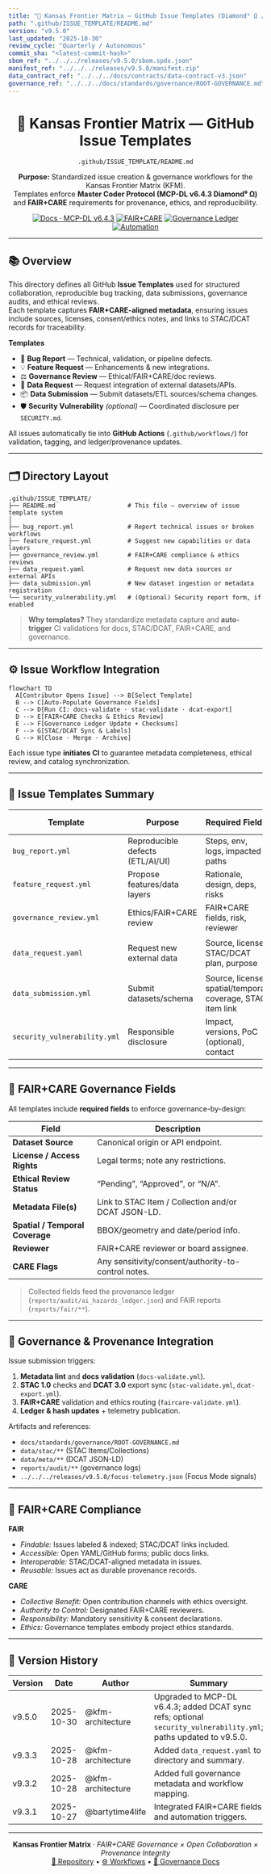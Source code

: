```yaml
---
title: "🧾 Kansas Frontier Matrix — GitHub Issue Templates (Diamond⁹ Ω / Crown∞Ω Ultimate Certified)"
path: ".github/ISSUE_TEMPLATE/README.md"
version: "v9.5.0"
last_updated: "2025-10-30"
review_cycle: "Quarterly / Autonomous"
commit_sha: "<latest-commit-hash>"
sbom_ref: "../../../releases/v9.5.0/sbom.spdx.json"
manifest_ref: "../../../releases/v9.5.0/manifest.zip"
data_contract_ref: "../../../docs/contracts/data-contract-v3.json"
governance_ref: "../../../docs/standards/governance/ROOT-GOVERNANCE.md"
---
```


<div align="center">

# 🧾 Kansas Frontier Matrix — **GitHub Issue Templates**  
`.github/ISSUE_TEMPLATE/README.md`

**Purpose:** Standardized issue creation & governance workflows for the Kansas Frontier Matrix (KFM).  
Templates enforce **Master Coder Protocol (MCP-DL v6.4.3 Diamond⁹ Ω)** and **FAIR+CARE** requirements for provenance, ethics, and reproducibility.

[![Docs · MCP-DL v6.4.3](https://img.shields.io/badge/Docs-MCP--DL%20v6.4.3-blue)](../../../docs/architecture/repo-focus.md)
[![FAIR+CARE](https://img.shields.io/badge/FAIR%2BCARE-Compliant-gold)](../../../docs/standards/faircare-validation.md)
[![Governance Ledger](https://img.shields.io/badge/Governance-Linked-blueviolet)](../../../docs/standards/governance/)
[![Automation](https://img.shields.io/badge/Automation-GitHub%20Actions%20Integrated-cyan)](../../workflows/README.md)

</div>

---

## 📚 Overview

This directory defines all GitHub **Issue Templates** used for structured collaboration, reproducible bug tracking, data submissions, governance audits, and ethical reviews.  
Each template captures **FAIR+CARE-aligned metadata**, ensuring issues include sources, licenses, consent/ethics notes, and links to STAC/DCAT records for traceability.

**Templates**
- 🐛 **Bug Report** — Technical, validation, or pipeline defects.  
- 💡 **Feature Request** — Enhancements & new integrations.  
- ⚖️ **Governance Review** — Ethical/FAIR+CARE/doc reviews.  
- 🧭 **Data Request** — Request integration of external datasets/APIs.  
- 📦 **Data Submission** — Submit datasets/ETL sources/schema changes.  
- 🛡️ **Security Vulnerability** *(optional)* — Coordinated disclosure per `SECURITY.md`.

All issues automatically tie into **GitHub Actions** (`.github/workflows/`) for validation, tagging, and ledger/provenance updates.

---

## 🗂️ Directory Layout

```plaintext
.github/ISSUE_TEMPLATE/
├── README.md                    # This file — overview of issue template system
│
├── bug_report.yml               # Report technical issues or broken workflows
├── feature_request.yml          # Suggest new capabilities or data layers
├── governance_review.yml        # FAIR+CARE compliance & ethics reviews
├── data_request.yaml            # Request new data sources or external APIs
├── data_submission.yml          # New dataset ingestion or metadata registration
└── security_vulnerability.yml   # (Optional) Security report form, if enabled
```

> **Why templates?** They standardize metadata capture and **auto-trigger** CI validations for docs, STAC/DCAT, FAIR+CARE, and governance.

---

## ⚙️ Issue Workflow Integration

```mermaid
flowchart TD
  A[Contributor Opens Issue] --> B[Select Template]
  B --> C[Auto-Populate Governance Fields]
  C --> D[Run CI: docs-validate · stac-validate · dcat-export]
  D --> E[FAIR+CARE Checks & Ethics Review]
  E --> F[Governance Ledger Update + Checksums]
  F --> G[STAC/DCAT Sync & Labels]
  G --> H[Close · Merge · Archive]
```

Each issue type **initiates CI** to guarantee metadata completeness, ethical review, and catalog synchronization.

---

## 🧩 Issue Templates Summary

| Template | Purpose | Required Fields | Primary Workflow |
|---|---|---|---|
| `bug_report.yml` | Reproducible defects (ETL/AI/UI) | Steps, env, logs, impacted paths | `codeql.yml`, `docs-validate.yml` |
| `feature_request.yml` | Propose features/data layers | Rationale, design, deps, risks | `site.yml` |
| `governance_review.yml` | Ethics/FAIR+CARE review | FAIR+CARE fields, risk, reviewer | `faircare-validate.yml` |
| `data_request.yaml` | Request new external data | Source, license, STAC/DCAT plan, purpose | `stac-validate.yml`, `dcat-export.yml` |
| `data_submission.yml` | Submit datasets/schema | Source, license, spatial/temporal coverage, STAC item link | `stac-validate.yml`, `dcat-export.yml` |
| `security_vulnerability.yml` | Responsible disclosure | Impact, versions, PoC (optional), contact | `trivy.yml`, `SECURITY.md` flow |

---

## 🧠 FAIR+CARE Governance Fields

All templates include **required fields** to enforce governance-by-design:

| Field | Description |
|---|---|
| **Dataset Source** | Canonical origin or API endpoint. |
| **License / Access Rights** | Legal terms; note any restrictions. |
| **Ethical Review Status** | “Pending”, “Approved”, or “N/A”. |
| **Metadata File(s)** | Link to STAC Item / Collection and/or DCAT JSON-LD. |
| **Spatial / Temporal Coverage** | BBOX/geometry and date/period info. |
| **Reviewer** | FAIR+CARE reviewer or board assignee. |
| **CARE Flags** | Any sensitivity/consent/authority-to-control notes. |

> Collected fields feed the provenance ledger (`reports/audit/ai_hazards_ledger.json`) and FAIR reports (`reports/fair/**`).

---

## 🧾 Governance & Provenance Integration

Issue submission triggers:
1. **Metadata lint** and **docs validation** (`docs-validate.yml`).  
2. **STAC 1.0** checks and **DCAT 3.0** export sync (`stac-validate.yml`, `dcat-export.yml`).  
3. **FAIR+CARE** validation and ethics routing (`faircare-validate.yml`).  
4. **Ledger & hash updates** + telemetry publication.  

Artifacts and references:
- `docs/standards/governance/ROOT-GOVERNANCE.md`  
- `data/stac/**` (STAC Items/Collections)  
- `data/meta/**` (DCAT JSON-LD)  
- `reports/audit/**` (governance logs)  
- `../../../releases/v9.5.0/focus-telemetry.json` (Focus Mode signals)

---

## 🧩 FAIR+CARE Compliance

**FAIR**  
- *Findable:* Issues labeled & indexed; STAC/DCAT links included.  
- *Accessible:* Open YAML/GitHub forms; public docs links.  
- *Interoperable:* STAC/DCAT-aligned metadata in issues.  
- *Reusable:* Issues act as durable provenance records.

**CARE**  
- *Collective Benefit:* Open contribution channels with ethics oversight.  
- *Authority to Control:* Designated FAIR+CARE reviewers.  
- *Responsibility:* Mandatory sensitivity & consent declarations.  
- *Ethics:* Governance templates embody project ethics standards.

---

## 🧾 Version History

| Version | Date | Author | Summary |
|---|---|---|---|
| v9.5.0 | 2025-10-30 | @kfm-architecture | Upgraded to MCP-DL v6.4.3; added DCAT sync refs; optional `security_vulnerability.yml`; paths updated to v9.5.0. |
| v9.3.3 | 2025-10-28 | @kfm-architecture | Added `data_request.yaml` to directory and summary. |
| v9.3.2 | 2025-10-28 | @kfm-architecture | Added full governance metadata and workflow mapping. |
| v9.3.1 | 2025-10-27 | @bartytime4life | Integrated FAIR+CARE fields and automation triggers. |

---

<div align="center">

**Kansas Frontier Matrix** · *FAIR+CARE Governance × Open Collaboration × Provenance Integrity*  
[🔗 Repository](https://github.com/bartytime4life/Kansas-Frontier-Matrix) • [⚙️ Workflows](../../workflows/README.md) • [🧭 Governance Docs](../../../docs/standards/governance/)

</div>
